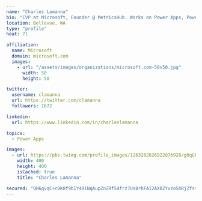 ```yaml
---
name: "Charles Lamanna"
bio: "CVP at Microsoft, Founder @ MetricsHub. Works on Power Apps, Power Automate, Power Virtual Agent, Common Data Service and Dynamics 365."
location: Bellevue, WA
type: "profile"
heat: 71

affiliation:
  name: Microsoft
  domain: microsoft.com
  images:
    - url: "/assets/images/organizations/microsoft.com-50x50.jpg"
      width: 50
      height: 50

twitter:
  username: clamanna
  url: https://twitter.com/clamanna
  followers: 2672

linkedin:
  url: https://www.linkedin.com/in/charleslamanna

topics:
  - Power Apps

images:
  - url: https://pbs.twimg.com/profile_images/1263202626922876928/g6qGbHZ-_400x400.jpg
    width: 400
    height: 400
    isCached: true
    title: "Charles Lamanna"

secured: "QH6qvqC+c0K0f9bIY4RiNqAupZnZRf54frz7UsBrhFAI2AXBZYvzo5hRjZfstpcyYjYzajAePC2PgchnB8vEKAnL79y4RXhgznssZL/GahNCz3aezRizB0WjEtN3TLqgI0K8RWkTsmgMZn6NOVxQEFZnmq5LV1UtIKB2d7WPr2E/cFQmjsk9+7rm9ACLVLhIFK00g8dmPyPlS5NIEOB5mBBpPQzo5LxCXHMIlTxsctB94QyPfIPmwRuEeR5zIJVyXnk73dtABTxh2kMjoTdzAvmv8khcsVeyphCqVhc84rcVsepv1II7j9WOuaauoFx0tmcOpAuGH42RRU8e+Z3MsONxkDsCPPj6ocE1uXjugHcOuybSSOFVzRCYAkttpX0JBvyUsFRSLWMICTxkGY6RlzAPyHkz1xqux0fEFTbyOe4=;h2KzY0MZQNTe2xmPmEIRKA=="
---
```


